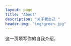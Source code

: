 ```yaml
---
layout: page
title: "About"
description: "关于我自己 " 
header-img: "img/green.jpg"
---
```


这一页填写你的自我介绍。





